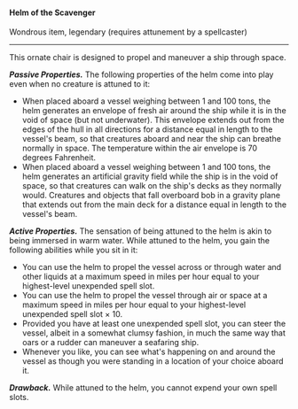 #### Helm of the Scavenger

Wondrous item, legendary (requires attunement by a spellcaster)

---

This ornate chair is designed to propel and maneuver a ship through space.

***Passive Properties.*** The following properties of the helm come into play even when no creature is attuned to it:

- When placed aboard a vessel weighing between 1 and 100 tons, the helm generates an envelope of fresh air around the ship while it is in the void of space (but not underwater). This envelope extends out from the edges of the hull in all directions for a distance equal in length to the vessel's beam, so that creatures aboard and near the ship can breathe normally in space. The temperature within the air envelope is 70 degrees Fahrenheit.
- When placed aboard a vessel weighing between 1 and 100 tons, the helm generates an artificial gravity field while the ship is in the void of space, so that creatures can walk on the ship's decks as they normally would. Creatures and objects that fall overboard bob in a gravity plane that extends out from the main deck for a distance equal in length to the vessel's beam.

***Active Properties.*** The sensation of being attuned to the helm is akin to being immersed in warm water. While attuned to the helm, you gain the following abilities while you sit in it:

- You can use the helm to propel the vessel across or through water and other liquids at a maximum speed in miles per hour equal to your highest-level unexpended spell slot.
- You can use the helm to propel the vessel through air or space at a maximum speed in miles per hour equal to your highest-level unexpended spell slot × 10.
- Provided you have at least one unexpended spell slot, you can steer the vessel, albeit in a somewhat clumsy fashion, in much the same way that oars or a rudder can maneuver a seafaring ship.
- Whenever you like, you can see what's happening on and around the vessel as though you were standing in a location of your choice aboard it.

***Drawback.*** While attuned to the helm, you cannot expend your own spell slots.




